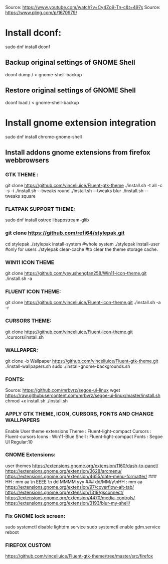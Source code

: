Source: https://www.youtube.com/watch?v=Cy4Zo9-Tn-c&t=497s
Source: https://www.pling.com/p/1670979/

# Install dconf:
sudo dnf install dconf

## Backup original settings of GNOME Shell
dconf dump / > gnome-shell-backup
## Restore original settings of GNOME Shell
dconf load / < gnome-shell-backup

# Install gnome extension integration
sudo dnf install chrome-gnome-shell

## Install addons gnome extensions from firefox webbrowsers

### GTK THEME :
git clone https://github.com/vinceliuice/Fluent-gtk-theme
./install.sh -t all -c -s -i
./install.sh --tweaks round
./install.sh --tweaks blur
./install.sh --tweaks square

### FLATPAK SUPPORT THEME:
sudo dnf install ostree libappstream-glib

### git clone https://github.com/refi64/stylepak.git
cd stylepak
./stylepak install-system #whole system
./stylepak install-user #only for users
./stylepak clear-cache #to clear the theme storage cache.

### WIN11 ICON THEME
git clone https://github.com/yeyushengfan258/Win11-icon-theme.git
./install.sh -a

### FLUENT ICON THEME:
git clone https://github.com/vinceliuice/Fluent-icon-theme.git
./install.sh -a -r

### CURSORS THEME:
git clone https://github.com/vinceliuice/Fluent-icon-theme.git
./cursors/install.sh

### WALLPAPER:
git clone -b Wallpaper https://github.com/vinceliuice/Fluent-gtk-theme.git
./install-wallpapers.sh
sudo ./install-gnome-backgrounds.sh

### FONTS:
Source: https://github.com/mrbvrz/segoe-ui-linux
wget https://raw.githubusercontent.com/mrbvrz/segoe-ui-linux/master/install.sh
chmod +x install.sh
./install.sh

### APPLY GTK THEME, ICON, CURSORS, FONTS AND CHANGE WALLPAPERS
Enable User theme extensions
Theme : Fluent-light-compact
Cursors : Fluent-cursors
Icons : Win11-Blue
Shell : Fluent-light-compact
Fonts : Segoe UI Regular:10

### GNOME Extensions:
user themes
https://extensions.gnome.org/extension/1160/dash-to-panel/
https://extensions.gnome.org/extension/3628/arcmenu/
https://extensions.gnome.org/extension/4655/date-menu-formatter/    ### HH : mm aa \n EEEE \n dd MMMM yyy   ### dd/MM/y\nHH : mm aa
https://extensions.gnome.org/extension/97/coverflow-alt-tab/
https://extensions.gnome.org/extension/1319/gsconnect/
https://extensions.gnome.org/extension/4470/media-controls/
https://extensions.gnome.org/extension/3193/blur-my-shell/

### Fix GNOME lock screen:
sudo systemctl disable lightdm.service 
sudo systemctl enable gdm.service 
reboot

### FIREFOX CUSTOM
https://github.com/vinceliuice/Fluent-gtk-theme/tree/master/src/firefox
